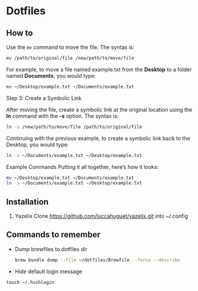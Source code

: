 # Dotfiles

## How to

Use the `mv` command to move the file. The syntax is:

```bash
mv /path/to/original/file /new/path/to/move/file
```

For example, to move a file named example.txt from the **Desktop** to a folder named **Documents**, you would type:

```bash
mv ~/Desktop/example.txt ~/Documents/example.txt
```

Step 3: Create a Symbolic Link

After moving the file, create a symbolic link at the original location using the **ln** command with the **-s** option. The syntax is:

```bash
ln -s /new/path/to/move/file /path/to/original/file
```

Continuing with the previous example, to create a symbolic link back to the Desktop, you would type:

```bash
ln -s ~/Documents/example.txt ~/Desktop/example.txt
```

Example Commands
Putting it all together, here’s how it looks:

```bash
mv ~/Desktop/example.txt ~/Documents/example.txt
ln -s ~/Documents/example.txt ~/Desktop/example.txt
```

## Installation

1. Yazelix
   Clone https://github.com/luccahuguet/yazelix.git into ~/.config

## Commands to remember

- Dump brewfiles to dotfiles dir

  ```bash
  brew bundle dump --file ~/dotfiles/Brewfile --force --describe
  ```

- Hide default login message

```base
touch ~/.hushlogin
```
